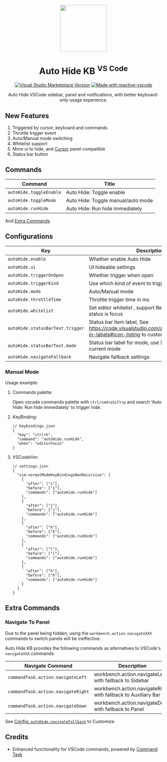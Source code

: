 <p align="center">
<img  src="https://github.com/kvoon3/vscode-autohide-kb/blob/main/res/icon.png?raw=true" height="150" />
</p>

<h1 align="center">Auto Hide KB <sup>VS Code</sup></h1>

<p align="center">
<a href="https://marketplace.visualstudio.com/items?itemName=kevin-kwong.vscode-autohide-keyboard" target="__blank"><img alt="Visual Studio Marketplace Version" src="https://img.shields.io/visual-studio-marketplace/v/kevin-kwong.vscode-autohide-keyboard?label=VS%20Code%20Marketplace&color=eee"></a>
<a href="https://kermanx.github.io/reactive-vscode/" target="__blank"><img src="https://img.shields.io/badge/made_with-reactive--vscode-%23eee?style=flat"  alt="Made with reactive-vscode" /></a>
</p>

<p align="center">
Auto Hide VSCode sidebar, panel and notifications, with better keyboard-only usage experience.
</p>

## New Features

1. Triggered by cursor, keyboard and commands
2. Throttle trigger event
3. Auto/Manual mode switching
4. Whitelist support
5. More ui to hide, and [Cursor](https://www.trycursor.com) panel compatible
6. Status bar button

## Commands

<!-- commands -->

| Command                 | Title                              |
| ----------------------- | ---------------------------------- |
| `autoHide.toggleEnable` | Auto Hide: Toggle enable           |
| `autoHide.toggleMode`   | Auto Hide: Toggle manual/auto mode |
| `autoHide.runHide`      | Auto Hide: Run hide immediately    |

<!-- commands -->

And [Extra Commands](#extra-commands)

## Configurations

<!-- configs -->

| Key                              | Description                                                                                                            | Type            | Default                                                                                                    |
| -------------------------------- | ---------------------------------------------------------------------------------------------------------------------- | --------------- | ---------------------------------------------------------------------------------------------------------- |
| `autoHide.enable`                | Whether enable Auto Hide                                                                                               | `boolean`       | `true`                                                                                                     |
| `autoHide.ui`                    | UI hideable settings                                                                                                   | `object`        | `{"sidebar":true,"auxiliaryBar":true,"panel":true,"references":false,"notifications":true,"cursor":false}` |
| `autoHide.triggerOnOpen`         | Whether trigger when open                                                                                              | `boolean`       | `true`                                                                                                     |
| `autoHide.triggerKind`           | Use which kind of event to trigger hide                                                                                | `array`         | `["mouse","command","keyboard"]`                                                                           |
| `autoHide.mode`                  | Auto/Manual mode                                                                                                       | `string`        | `"auto"`                                                                                                   |
| `autoHide.throttleTime`          | Throttle trigger time in ms                                                                                            | `number`        | `500`                                                                                                      |
| `autoHide.whitelist`             | Set editor whitelist , support RegExp, default match status is focus                                                   | `array`         | `["git","output",{"match":"debug","status":["visible"]}]`                                                  |
| `autoHide.statusBarText.trigger` | Status bar item label, See https://code.visualstudio.com/api/references/icons-in-labels#icon-listing to customize icon | `string`        | `"$(eye-closed) Hide"`                                                                                     |
| `autoHide.statusBarText.mode`    | Status bar label for mode, use $(mode) to get current mode                                                             | `string,object` | `"-- $(mode) --"`                                                                                          |
| `autoHide.navigateFallback`      | Navigate fallback settings                                                                                             | `object`        | `{"left":"sidebar","right":"auxiliaryBar","down":"panel"}`                                                 |

<!-- configs -->

### Manual Mode

Usage example:

1. Commands palette:

    Open vscode commands palette with `ctrl/cmd+shift+p` and search 'Auto Hide: Run hide immediately' to trigger hide.

2. KeyBinding:
    ```jsonc
    // keybindings.json
    {
      "key": "ctrl+h",
      "command": "autoHide.runHide",
      "when": "editorFocus"
    }
    ```

2. VSCodeVim:

    ```jsonc
    // settings.json
    {
      "vim.normalModeKeyBindingsNonRecursive": [
        {
          "after": ["i"],
          "before": ["i"],
          "commands": ["autoHide.runHide"]
        },
        {
          "after": ["j"],
          "before": ["j"],
          "commands": ["autoHide.runHide"]
        },
        {
          "after": ["k"],
          "before": ["k"],
          "commands": ["autoHide.runHide"]
        },
        {
          "after": ["l"],
          "before": ["l"],
          "commands": ["autoHide.runHide"]
        },
        {
          "after": ["h"],
          "before": ["h"],
          "commands": ["autoHide.runHide"]
        }
      ]
    }
    ```

## Extra Commands

### Navigate To Panel

Due to the panel being hidden, using the `workbench.action.navigateXXX` commands to switch panels will be ineffective.

Auto Hide KB provides the following commands as alternatives to VSCode's `navigateXXX` commands:

| Navigate Command                   | Description                                                   |
| ---------------------------------- | ------------------------------------------------------------- |
| `commandTask.action.navigateLeft`  | workbench.action.navigateLeft with fallback to Sidebar        |
| `commandTask.action.navigateRight` | workbench.action.navigateRight with fallback to Auxiliary Bar |
| `commandTask.action.navigateDown`  | workbench.action.navigateDown with fallback to Panel          |

See [Config: `autoHide.navigateFallback`](#configurations) to Customize

## Credits

- Enhanced functionality for VSCode commands, powered by [Command Task](https://github.com/kvoon3/vscode-command-task)
